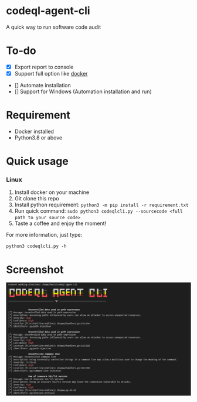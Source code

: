 # codeql-agent-cli
A quick way to run software code audit

# To-do
- [x] Export report to console
- [x] Support full option like [docker](https://github.com/codeql-agent-project/codeql-agent-docker)
- [] Automate installation
- [] Support for Windows (Automation installation and run) 


# Requirement
- Docker installed
- Python3.8 or above


# Quick usage
### Linux
1. Install docker on your machine
2. Git clone this repo
3. Install python requirement: `python3 -m pip install -r requirement.txt`
4. Run quick command: `sudo python3 codeqlcli.py --sourcecode <full path to your source code>`
5. Taste a coffee and enjoy the moment!

For more information, just type:
```
python3 codeqlcli.py -h
```

# Screenshot
![Demo Image](https://github.com/codeql-agent-project/codeql-agent-cli/blob/main/resources/codeql-agent-cli.PNG)